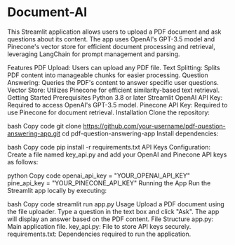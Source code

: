 # Document-AI

This Streamlit application allows users to upload a PDF document and ask questions about its content. The app uses OpenAI's GPT-3.5 model and Pinecone's vector store for efficient document processing and retrieval, leveraging LangChain for prompt management and parsing.

Features
PDF Upload: Users can upload any PDF file.
Text Splitting: Splits PDF content into manageable chunks for easier processing.
Question Answering: Queries the PDF's content to answer specific user questions.
Vector Store: Utilizes Pinecone for efficient similarity-based text retrieval.
Getting Started
Prerequisites
Python 3.8 or later
Streamlit
OpenAI API Key: Required to access OpenAI's GPT-3.5 model.
Pinecone API Key: Required to use Pinecone for document retrieval.
Installation
Clone the repository:

bash
Copy code
git clone https://github.com/your-username/pdf-question-answering-app.git
cd pdf-question-answering-app
Install dependencies:

bash
Copy code
pip install -r requirements.txt
API Keys Configuration:
Create a file named key_api.py and add your OpenAI and Pinecone API keys as follows:

python
Copy code
openai_api_key = "YOUR_OPENAI_API_KEY"
pine_api_key = "YOUR_PINECONE_API_KEY"
Running the App
Run the Streamlit app locally by executing:

bash
Copy code
streamlit run app.py
Usage
Upload a PDF document using the file uploader.
Type a question in the text box and click "Ask".
The app will display an answer based on the PDF content.
File Structure
app.py: Main application file.
key_api.py: File to store API keys securely.
requirements.txt: Dependencies required to run the application.
